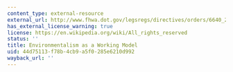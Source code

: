 ```yaml
---
content_type: external-resource
external_url: http://www.fhwa.dot.gov/legsregs/directives/orders/6640_23.htm
has_external_license_warning: true
license: https://en.wikipedia.org/wiki/All_rights_reserved
status: ''
title: Environmentalism as a Working Model
uid: 44d75113-f78b-4cb9-a5f0-285e6210d992
wayback_url: ''
---
```

